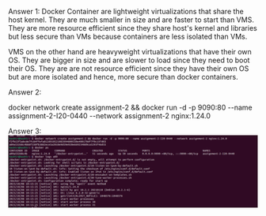 Answer 1:
Docker Container are lightweight virtualizations that share the host kernel. They are much smaller in size and are faster to start than VMS. They are more
resource efficient since they share host's kernel and libraries but less secure than VMs because containers are less isolated than VMs.

VMS on the other hand are heavyweight virtualizations that have their own OS. They are bigger in size and are slower to load since they need to boot their OS.
They are are not resource efficient since they have their own OS but are more isolated and hence, more secure than docker containers.




Answer 2:

docker network create assignment-2 && docker run -d -p 9090:80 --name assignment-2-I20-0440 --network assignment-2 nginx:1.24.0




Answer 3:
![Screenshot of Task2](image.png)
